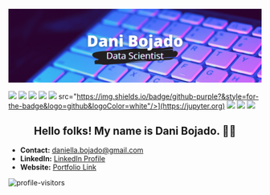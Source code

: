[![Header](images/dbojado_banner.png "Header")](https://danibojado.com/)

[<img src="https://img.shields.io/badge/python-red?&style=for-the-badge&logo=python&logoColor=white"/>](https://www.python.org/) [<img src="https://img.shields.io/badge/pandas-orange?&style=for-the-badge&logo=pandas&logoColor=white" />](https://pandas.pydata.org) [<img src="https://img.shields.io/badge/numpy-yellow?&style=for-the-badge&logo=numpy&logoColor=white" />](https://numpy.org) [<img src="https://img.shields.io/badge/matplotlib-green?&style=for-the-badge&logo=matplotlib&logoColor=white"/>](https://matplotlib.org) [<img src="https://img.shields.io/badge/sklearn-darkgreen?&style=for-the-badge&logo=sklearn&logoColor=white" />](https://scikit-learn.org/stable/)  src="https://img.shields.io/badge/github-purple?&style=for-the-badge&logo=github&logoColor=white"/>](https://jupyter.org) [<img src="https://img.shields.io/badge/markdown-blue?&style=for-the-badge&logo=markdown&logoColor=white"/>](https://www.markdownguide.org) [<img src="https://img.shields.io/badge/mysql-violet?&style=for-the-badge&logo=mysql&logoColor=white"/>](https://www.mysql.com) [<img src="https://img.shields.io/badge/Jupyter-purple?&style=for-the-badge&logo=Jupyter&logoColor=white"/>](https://jupyter.org)


<h2 align="center">Hello folks! My name is Dani Bojado. 👋🤓</h2>

- <b>Contact:</b> daniella.bojado@gmail.com
- <b>LinkedIn:</b> [LinkedIn Profile](https://www.linkedin.com/in/daniella-bojado) 
- <b>Website:</b> [Portfolio Link](https://danibojado.com/) 

![profile-visitors](https://visitor-badge.glitch.me/badge?page_id=dbojado.dbojado)


